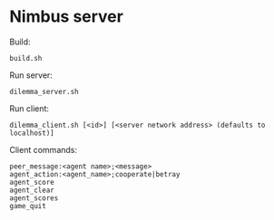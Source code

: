 Nimbus server
======================
Build:
```
build.sh
```

Run server:

``` 
dilemma_server.sh
```

Run client:

```
dilemma_client.sh [<id>] [<server network address> (defaults to localhost)]
```

Client commands:

```
peer_message:<agent name>;<message>
agent_action:<agent_name>;cooperate|betray
agent_score
agent_clear
agent_scores
game_quit
```



